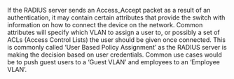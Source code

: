 If the RADIUS server sends an Access_Accept packet as a result of an authentication, it may contain certain attributes that provide the switch with information on how to connect the device on the network. Common attributes will specify which VLAN to assign a user to, or possibly a set of ACLs (Access Control Lists) the user should be given once connected. This is commonly called ‘User Based Policy Assignment’ as the RADIUS server is making the decision based on user credentials. Common use cases would be to push guest users to a ‘Guest VLAN’ and employees to an ‘Employee VLAN’.
